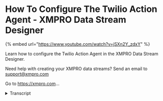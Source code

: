 # How To Configure The Twilio Action Agent - XMPRO Data Stream Designer
{% embed url="https://www.youtube.com/watch?v=jSXn2Y_zdxY" %}



Learn how to configure the Twilio Action Agent in the XMPRO Data Stream Designer. 

Need help with creating your XMPRO data streams? Send an email to support@xmpro.com 

Go to https://xmpro.com...
<details>
<summary>Transcript</summary>Learn how to configure the Twilio Action Agent in the XMPRO Data Stream Designer. 

Need help with creating your XMPRO data streams? Send an email to support@xmpro.com 

Go to https://xmpro.com...
we are going to do here is look at how

to set up and configure the Twilio

action agent this agent allows a user to

send an SMS to a mobile number I already

have an event simulator set up and

configured which will simulate

temperature readings coming from a

sensor then I have a data conversion

agent set up and configured which will

convert the temperature readings to the

entire time

lastly I have a filter which will filter

all temperatures that are higher than

100 degrees if there are higher than 100

degrees I want to send an SMS to someone

so go to the toolbox and search for

Trulia you will find it on the action

agents click on the agent and drag it to

the canvas connect the output endpoint

of the filter agent to the input

endpoint of Julia agent and note that

the default name has been given to the

Strela agent you can rename this agent

by clicking on the white space and start

typing click some mouse on your canvas

and click site

to configure this agent double click

connect

first make sure you using the correct

collection if not select another

collection from the drop-down next you

need to add your account ace ID then at

your authentication target then you need

to add the number the SMS is going to be

sent from

at the number the SMS is going to be

sent to press enter now you need to type

your SMS message now that you can use

placeholders in your message using the

example alarm when you're done typing

your message click someone else on the

phone

now that I've added the placeholder

called temp in my message and that this

placeholder got added to the placeholder

script when I click somewhere else on

the phone

be sure to map all your placeholders so

that I could get the correct values I'm

going to map it attempt which is a field

that is coming from my filter agent

click apply and click Save you can

verify if your stream has been

configured correctly by clicking on

integrity check none of my agents are

marked with red which means everything

is configured correctly to run the

stream just click on publish
</details>